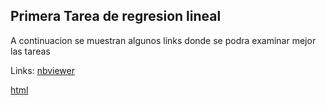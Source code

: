 ## Primera Tarea de regresion lineal

A continuacion se muestran algunos links donde se podra examinar mejor las tareas

Links:
[nbviewer](https://nbviewer.jupyter.org/github/afrinconp/RepositorioBigData/blob/main/Tarea_Regresion_lineal/RegresionLineal.ipynb)

[html](https://htmlpreview.github.io/?https://github.com/afrinconp/RepositorioBigData/blob/main/Tarea_Regresion_lineal/RegresionLineal.html)

